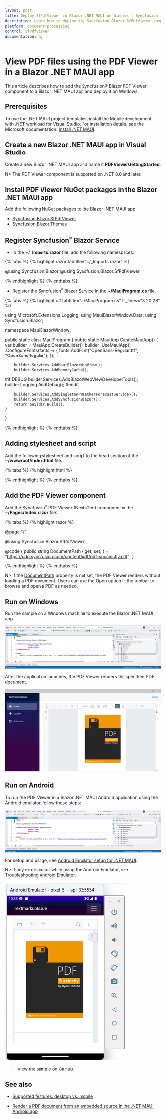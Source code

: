 ```yaml
---
layout: post
title: Deploy SfPdfViewer in Blazor .NET MAUI on Windows | Syncfusion
description: Learn how to deploy the Syncfusion Blazor SfPdfViewer component in a Blazor .NET MAUI application on Windows.
platform: document-processing
control: SfPdfViewer
documentation: ug
---
```


# View PDF files using the PDF Viewer in a Blazor .NET MAUI app

This article describes how to add the Syncfusion&reg; Blazor PDF Viewer component to a Blazor .NET MAUI app and deploy it on Windows.

## Prerequisites

To use the .NET MAUI project templates, install the Mobile development with .NET workload for Visual Studio. For installation details, see the Microsoft documentation: [Install .NET MAUI](https://learn.microsoft.com/en-us/dotnet/MAUI/get-started/installation?tabs=vswin).

## Create a new Blazor .NET MAUI app in Visual Studio

Create a new Blazor .NET MAUI app and name it **PDFViewerGettingStarted**.

N> The PDF Viewer component is supported on .NET 8.0 and later.

## Install PDF Viewer NuGet packages in the Blazor .NET MAUI app

Add the following NuGet packages to the Blazor .NET MAUI app.

* [Syncfusion.Blazor.SfPdfViewer](https://www.nuget.org/packages/Syncfusion.Blazor.SfPdfViewer) 
* [Syncfusion.Blazor.Themes](https://www.nuget.org/packages/Syncfusion.Blazor.Themes)

## Register Syncfusion<sup style="font-size:70%">&reg;</sup> Blazor Service

* In the **~/_Imports.razor** file, add the following namespaces:

{% tabs %}
{% highlight razor tabtitle="~/_Imports.razor" %}

@using Syncfusion.Blazor
@using Syncfusion.Blazor.SfPdfViewer

{% endhighlight %}
{% endtabs %}

* Register the Syncfusion<sup style="font-size:70%">&reg;</sup> Blazor Service in the **~/MauiProgram.cs** file.

{% tabs %}
{% highlight c# tabtitle="~/MauiProgram.cs" hl_lines="3 20 28" %}

using Microsoft.Extensions.Logging;
using MauiBlazorWindow.Data;
using Syncfusion.Blazor;

namespace MauiBlazorWindow;

public static class MauiProgram
{
    public static MauiApp CreateMauiApp()
    {
        var builder = MauiApp.CreateBuilder();
        builder
            .UseMauiApp<App>()
            .ConfigureFonts(fonts =>
            {
                fonts.AddFont("OpenSans-Regular.ttf", "OpenSansRegular");
            });

        builder.Services.AddMauiBlazorWebView();
        builder.Services.AddMemoryCache();

#if DEBUG
        builder.Services.AddBlazorWebViewDeveloperTools();
        builder.Logging.AddDebug();
#endif

        builder.Services.AddSingleton<WeatherForecastService>();
        builder.Services.AddSyncfusionBlazor();
        return builder.Build();
    }
}

{% endhighlight %}
{% endtabs %}

## Adding stylesheet and script

Add the following stylesheet and script to the head section of the **~/wwwroot/index.html** file.

{% tabs %}
{% highlight html %}

<head>
    <!-- Syncfusion Blazor PDF Viewer control's theme style sheet -->
    <link href="_content/Syncfusion.Blazor.Themes/bootstrap5.css" rel="stylesheet" />
</head>
<body>
    <!-- Syncfusion Blazor PDF Viewer control's scripts -->
    <script src="_content/Syncfusion.Blazor.SfPdfViewer/scripts/syncfusion-blazor-sfpdfviewer.min.js" type="text/javascript"></script>
</body>

{% endhighlight %}
{% endtabs %}

## Add the PDF Viewer component

Add the Syncfusion<sup style="font-size:70%">&reg;</sup> PDF Viewer (Next-Gen) component in the **~/Pages/Index.razor** file.

{% tabs %}
{% highlight razor %}

@page "/"

@using Syncfusion.Blazor.SfPdfViewer

<SfPdfViewer2 DocumentPath="@DocumentPath"
              Height="100%"
              Width="100%">
</SfPdfViewer2>

@code {
    public string DocumentPath { get; set; } = "https://cdn.syncfusion.com/content/pdf/pdf-succinctly.pdf";
}

{% endhighlight %}
{% endtabs %}

N> If the [DocumentPath](https://help.syncfusion.com/cr/blazor/Syncfusion.Blazor.SfPdfViewer.PdfViewerBase.html#Syncfusion_Blazor_SfPdfViewer_PdfViewerBase_DocumentPath) property is not set, the PDF Viewer renders without loading a PDF document. Users can use the Open option in the toolbar to browse and open a PDF as needed.

## Run on Windows

Run the sample on a Windows machine to execute the Blazor .NET MAUI app.

![Running the app on a Windows machine](gettingstarted-images/Windows-machine.png)

After the application launches, the PDF Viewer renders the specified PDF document.

![Blazor SfPdfViewer rendering the PDF document](gettingstarted-images/Windows-maui-output.png)

## Run on Android

To run the PDF Viewer in a Blazor .NET MAUI Android application using the Android emulator, follow these steps:

![Android emulator configuration for .NET MAUI](gettingstarted-images/android-maui.png)

For setup and usage, see [Android Emulator setup for .NET MAUI](https://learn.microsoft.com/en-us/dotnet/maui/android/emulator/device-manager#android-device-manager-on-windows).

N> If any errors occur while using the Android Emulator, see [Troubleshooting Android Emulator](https://learn.microsoft.com/en-us/dotnet/maui/android/emulator/troubleshooting).

![Blazor SfPdfViewer running in the Android emulator](gettingstarted-images/android-emulator.png)

>[View the sample on GitHub](https://github.com/SyncfusionExamples/blazor-pdf-viewer-examples/tree/master/Server%20Deployment/Maui/MauiBlazorWindow).

## See also

* [Supported features: desktop vs. mobile](./features#supported-features-desktop-vs-mobile)

* [Render a PDF document from an embedded source in the .NET MAUI Android app](../faqs/how-to-deploy-maui-using-android-emulator)
